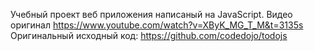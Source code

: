 Учебный проект веб приложения написаный на JavaScript.
Видео оригинал https://www.youtube.com/watch?v=XByK_MG_T_M&t=3135s
Оригинальный исходный код: https://github.com/codedojo/todojs